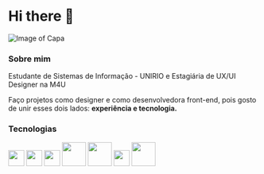# Hi there 👋
![Image of Capa](https://i.ibb.co/QMDHfs1/background-git.png)

### Sobre mim

Estudante de Sistemas de Informação - UNIRIO e Estagiária de UX/UI Designer na M4U

Faço projetos como designer e como desenvolvedora front-end, pois gosto de unir esses dois lados: __experiência e tecnologia.__

### Tecnologias

<img src="https://user-images.githubusercontent.com/52511574/128408001-34764345-4b6f-4a44-9a3d-2b18ed6e911f.png" width="32">  <img src="https://user-images.githubusercontent.com/52511574/128408043-fceaa4f6-d2fb-4351-8ed8-2f303b1bffb7.png" width="32">  <img src="https://user-images.githubusercontent.com/52511574/128408074-3c7890dd-c3c7-48a4-a3a9-8602f7ba172d.png" width="32"> <img src="https://user-images.githubusercontent.com/52511574/128407880-21c108bd-5a23-4334-8085-59c78f0f4574.png" width="48"> <img src="https://user-images.githubusercontent.com/52511574/128409607-e9b89c80-e9cb-4e28-bfc4-ee9112ff67b6.png" width="48"> <img src="https://user-images.githubusercontent.com/52511574/128409489-1eb44c81-0e49-472f-b031-8594bee97233.png" width="32"> <img src="https://user-images.githubusercontent.com/52511574/128427865-78662603-71d5-478f-97ca-82df0b1cc629.png" width="48">


<!--
**LuisaCRodrigues/LuisaCRodrigues** is a ✨ _special_ ✨ repository because its `README.md` (this file) appears on your GitHub profile.

Here are some ideas to get you started:

- 🔭 I’m currently working on ...
- 🌱 I’m currently learning ...
- 👯 I’m looking to collaborate on ...
- 🤔 I’m looking for help with ...
- 💬 Ask me about ...
- 📫 How to reach me: ...
- 😄 Pronouns: ...
- ⚡ Fun fact: ...
-->
